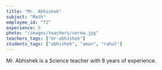 ```yaml
---
title: "Mr. Abhishek"
subject: "Math"
employee_id: "T2"
experience: 5
photo: "/images/teachers/verma.jpg"
teachers_tags: ["mr-abhishek"]
students_tags: ["abhishek", "aman", "rahul"]
---
```

Mr. Abhishek is a Science teacher with 8 years of experience.
